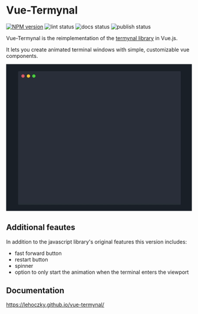 # Vue-Termynal

[![NPM version](https://img.shields.io/npm/v/@lehoczky/vue-termynal.svg)](https://www.npmjs.com/package/@lehoczky/vue-termynal)
![lint status](https://github.com/lehoczky/vue-termynal/workflows/lint/badge.svg)
![docs status](https://github.com/lehoczky/vue-termynal/workflows/docs/badge.svg)
![publish status](https://github.com/lehoczky/vue-termynal/workflows/publish/badge.svg)

Vue-Termynal is the reimplementation of the [termynal library](https://github.com/ines/termynal) in Vue.js.

It lets you create animated terminal windows with simple, customizable vue components.

![example gif](docs/assets/simple-example.gif)

## Additional feautes

In addition to the javascript library's original features this version includes:

- fast forward button
- restart button
- spinner
- option to only start the animation when the terminal enters the viewport

## Documentation

https://lehoczky.github.io/vue-termynal/
